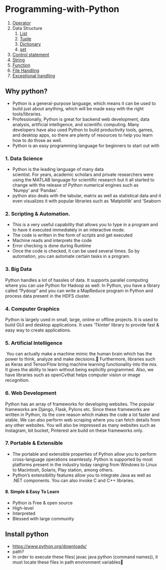 
# Programming-with-Python
1. [Operator](https://github.com/iaman877/Programming-with-Python/tree/master/Operators)
1. Data Structure
     1. [List](https://github.com/iaman877/Programming-with-Python/tree/master/Data%20Structure/List)
     1. [Tuple](https://github.com/iaman877/Programming-with-Python/tree/master/Data%20Structure/tuple)
     1. [Dictionary](https://github.com/iaman877/Programming-with-Python/tree/master/Data%20Structure/Dictionary)
     1. [set](https://github.com/iaman877/Programming-with-Python/tree/master/Data%20Structure/set)
1. [Control statement](https://github.com/iaman877/Programming-with-Python/tree/master/Control%20Statement/Loop%20with%20break)
1. [String](https://github.com/iaman877/Programming-with-Python/tree/master/Stringk)
1. [Function](https://github.com/iaman877/Programming-with-Python/tree/master/Function)
1. [File Handling](https://github.com/iaman877/Programming-with-Python/tree/master/File%20Handling)
1. [Exceptional handling](https://github.com/iaman877/Programming-with-Python/tree/master/Exceptional%20handling)
## Why python?

* Python is a general-purpose language, which means it can be used to build just about anything, which will be made easy with the right tools/libraries.
* Professionally, Python is great for backend web development, data analysis, artificial intelligence, and scientific computing. Many developers have also used Python to build productivity tools, games, and desktop apps, so there are plenty of resources to help you learn how to do those as well.
* Python is an easy programming language for beginners to start out with

### 1. Data Science

* Python is the leading language of many data scientist. For years, academic scholars and private researchers were using the MATLAB language for scientific research but it all started to change with the release of Python numerical engines such as ‘Numpy’ and ‘Pandas’.
* python also deals with the tabular, matrix as well as statistical data and it even visualizes it with popular libraries such as ‘Matplotlib’ and ‘Seaborn

### 2. Scripting & Automation.

* This is a very useful capability that allows you to type in a program and to have it executed immediately in an interactive mode.
* The code is written in the form of scripts and get executed
* Machine reads and interprets the code
* Error checking is done during Runtime
* Once the code is checked, it can be used several times. So by automation, you can automate certain tasks in a program. 

### 3. Big Data

Python handles a lot of hassles of data. It supports parallel computing where you can use Python for Hadoop as well. In Python, you have a library called “Pydoop” and you can write a MapReduce program in Python and process data present in the HDFS cluster.

### 4. Computer Graphics

Python is largely used in small, large, online or offline projects. It is used to build GUI and desktop applications. It uses ‘Tkinter‘ library to provide fast & easy way to create applications.

### 5. Artificial Intelligence

 You can actually make a machine mimic the human brain which has the power to think, analyze and make decisions.
 Furthermore, libraries such as Keras and TensorFlow bring machine learning functionality into the mix. It gives the ability to learn without being explicitly programmed. Also, we have libraries such as openCvthat helps computer vision or image recognition.
 
### 6. Web Development

Python has an array of frameworks for developing websites. The popular frameworks are Django, Flask, Pylons etc. Since these frameworks are written in Python, its the core reason which makes the code a lot faster and stable. We can also perform web scraping where you can fetch details from any other websites. You will also be impressed as many websites such as Instagram, bit bucket, Pinterest are build on these frameworks only.

### 7. Portable & Extensible

* The portable and extensible properties of Python allow you to perform cross-language operations seamlessly. Python is supported by most platforms present in the industry today ranging from Windows to Linux to Macintosh, Solaris, Play station, among others.
* Python’s extensibility features allow you to integrate Java as well as .NET components. You can also invoke C and C++ libraries.

#### 8. Simple & Easy To Learn

* Python is Free & open source
* High-level
* Interpreted
* Blessed with large community


## Install python

* https://www.python.org/downloads/
* path? 
* In order to execute these files( javac java python (command names)), it must locate these files in path environment variables



